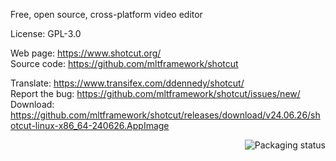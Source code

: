 Free, open source, cross-platform video editor

License: GPL-3.0

Web page: https://www.shotcut.org/  
Source code: https://github.com/mltframework/shotcut

Translate: https://www.transifex.com/ddennedy/shotcut/  
Report the bug: https://github.com/mltframework/shotcut/issues/new/   
Download: https://github.com/mltframework/shotcut/releases/download/v24.06.26/shotcut-linux-x86_64-240626.AppImage

<a href="https://repology.org/project/shotcut/versions">
    <img src="https://repology.org/badge/vertical-allrepos/shotcut.svg" alt="Packaging status" align="right">
</a>